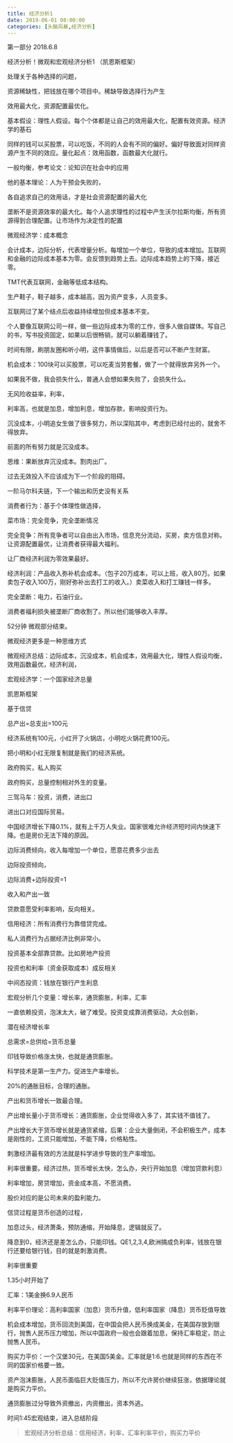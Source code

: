 ```yaml
---
title: 经济分析1
date: 2019-06-01 08:00:00
categories: [头脑风暴,经济分析]
---
```




第一部分 2018.6.8


经济分析！微观和宏观经济分析1 （凯恩斯框架）

 

处理关于各种选择的问题，

 

资源稀缺性，把钱放在哪个项目中。稀缺导致选择行为产生

 

效用最大化，资源配置最优化。

 

基本假设：理性人假设。每个个体都是让自己的效用最大化，配置有效资源。经济学的基石

 

同样的钱可以买股票，可以吃饭，不同的人会有不同的偏好。偏好导致面对同样资源产生不同的效应。量化起点：效用函数，函数最大化就行。

 

一般均衡，参考论文：论知识在社会中的应用

 

他的基本理论：人为干预会失败的，

 

各自追求自己的效用话，才是社会资源配置的最大化

 

垄断不是资源效率的最大化。每个人追求理性的过程中产生沃尔拉斯均衡，所有资源得到合理配置。让市场作为决定性的配置

 

微观经济学：成本概念

 

会计成本，边际分析，代表增量分析。每增加一个单位，导致的成本增加。互联网和金融的边际成本基本为零。会反馈到趋势上去。边际成本趋势上的下降，接近零。

 

TMT代表互联网，金融等低成本结构。

 

生产鞋子，鞋子越多，成本越高，因为资产变多，人员变多。

 

互联网过了某个结点后收益持续增加但成本基本不变。

 

个人要像互联网公司一样，做一些边际成本为零的工作，很多人做自媒体。写自己的书，写书投资固定，如果以后很畅销，就可以躺着赚钱了。

 

时间有限，刷朋友圈和听小明，这件事情做后，以后是否可以不断产生财富。

 

机会成本：100块可以买股票，可以吃麦当劳套餐，做了一个就得放弃另外一个。

 

如果我不做，我会损失什么，普通人会想如果失败了，会损失什么。

 

无风险收益率，利率，

 

利率高，也就是加息，增加利息，增加存款，影响投资行为。

 

沉没成本，小明追女生做了很多努力，所以深陷其中，考虑到已经付出的，就舍不得放弃。

 

前面的所有努力就是沉没成本。

 

思维：果断放弃沉没成本。割肉出厂。

 

过去无效投入不应该成为下一个阶段的阻碍。

 

一阶马尔科夫链，下一个输出和历史没有关系

 

消费者行为：基于个体理性做选择，


菜市场：完全竞争，完全垄断情况


完全竞争：所有竞争者可以自由出入市场，信息充分流动，买房，卖方信息对称。让资源配置最优，让消费者获得最大福利。

 

让厂商经济利润为零效果最好。

 

经济利润：产品收入弥补机会成本。（包子20万成本，可以上班，收入80万。如果卖包子收入100万，刚好弥补出去打工的收入。）卖菜收入和打工赚钱一样多。

 

完全垄断：电力，石油行业。

 

消费者福利损失被垄断厂商收割了。所以他们能够收入丰厚。

 

52分钟 微观部分结束。

 

微观经济更多是一种思维方式

 

 

 

微观经济总结：边际成本，沉没成本，机会成本，效用最大化，理性人假设均衡，效用函数最优，经济利润，

 

 

 

宏观经济学：一个国家经济总量

 

凯恩斯框架

 

基于信贷

 

总产出=总支出=100元

 

经济系统有100元，小红开了火锅店，小明吃火锅花费100元。

 

把小明和小红无限复制就是我们的经济系统。

 

政府购买，私人购买

 

政府购买，总量控制相对外生的变量。

 

三驾马车：投资，消费，进出口

 

进出口对应国际贸易。

 

中国经济增长下降0.1%，就有上千万人失业。国家很难允许经济短时间内快速下降。也是房价无法下降的原因。

 

边际消费倾向，收入每增加一个单位，愿意花费多少出去

 

边际投资倾向，

 

边际消费+边际投资=1

 

收入和产出一致

 

贷款意愿受利率影响，反向相关。

 

信用经济：所有消费行为靠借贷完成。

 

私人消费行为占据经济比例非常小。

 

投资基本全部靠贷款。比如房地产投资

 

投资也和利率（资金获取成本）成反相关

 

中间态投资：钱放在银行产生利息

 

宏观分析几个变量：增长率，通货膨胀，利率，汇率

 

一直依赖投资，泡沫太大，破了难受。投资变成靠消费驱动，大众创新，

 

潜在经济增长率

 

总需求=总供给=货币总量

 

印钱导致价格涨太快，也就是通货膨胀。

 

科学技术是第一生产力。促进生产率增长。

 

20%的通胀目标，合理的通胀。

 

产出和货币增长一致最合理。

 

产出增长量小于货币增长：通货膨胀，企业觉得收入多了，其实钱不值钱了。

 

产出增长大于货币增长就是通货紧缩，后果：企业大量倒闭，不会积极生产，成本是刚性的，工资只能增加，不能下降，价格粘性。

 

刺激经济最有效的方法就是科学进步导致的生产率增加。

 

利率很重要。经济过热，货币增长太快，怎么办，央行开始加息（增加贷款利息）

 

利率增加，房贷增加，资金成本高，不愿消费。

 

股价对应的是公司未来的盈利能力。

 

信贷过程是货币创造的过程，

 

加息过头，经济萧条，预防通缩，开始降息，逻辑就反了。

 

降息到0，经济还是差怎么办，只能印钱。QE1,2,3,4,欧洲搞成负利率，钱放在银行还要给银行钱，目的就是刺激消费。

 

利率很重要

 

1.35小时开始了

 

汇率：1美金换6.9人民币

利率平价理论：高利率国家（加息）货币升值，低利率国家（降息）货币贬值导致

机会成本增加，货币回流到美国，在中国会把人民币换成美金，在美国存放到银行，抛售人民币压力增加，所以中国政府一般也会跟着加息，保持汇率稳定，防止抛售人民币。

购买力平价：一个汉堡30元，在美国5美金。汇率就是1:6.也就是同样的东西在不同的国家价格要一致。

资产泡沫膨胀，人民币面临巨大贬值压力，所以不允许房价继续狂涨，依据理论就是购买力平价。

通货膨胀过分导致外资撤出，内资撤出，资本外逃。

时间1:45宏观结束，进入总结阶段


> 宏观经济分析总结：信用经济，利率，汇率利率平价，购买力平价